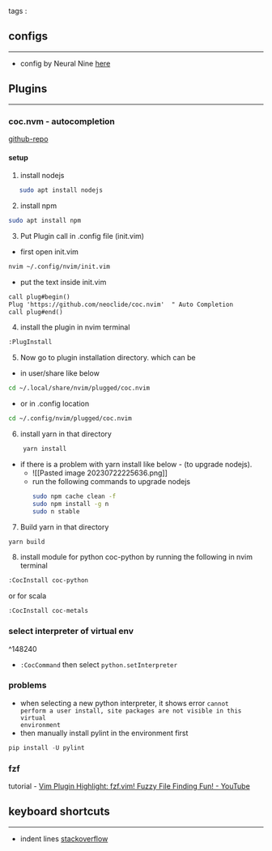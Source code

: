 tags : 
## configs
---
- config by Neural Nine [here](https://github.com/NeuralNine/config-files/blob/master/init.vim)

## Plugins
---
### coc.nvm - autocompletion 
[github-repo](https://github.com/neoclide/coc.nvim)
#### setup
1. install nodejs
 ```sh
	sudo apt install nodejs
```
2. install npm
```sh
sudo apt install npm
```
 
3. Put Plugin call in .config file (init.vim)
- first open init.vim
```sh
nvim ~/.config/nvim/init.vim
```
- put the text inside init.vim
```txt
call plug#begin()
Plug 'https://github.com/neoclide/coc.nvim'  " Auto Completion
call plug#end()
```
4. install the plugin in nvim terminal
```sh
:PlugInstall
```
5. Now go to plugin installation directory. which can be
- in user/share like below
```sh
cd ~/.local/share/nvim/plugged/coc.nvim
```
- or in .config location
```sh
cd ~/.config/nvim/plugged/coc.nvim
```
6. install yarn in that directory
```sh
	yarn install
```
- if there is a problem with yarn install like below - (to upgrade nodejs). 
	- ![[Pasted image 20230722225636.png]]
	- run the following commands to upgrade nodejs
		```sh
		sudo npm cache clean -f
		sudo npm install -g n
		sudo n stable
		```
7. Build yarn in that directory
```sh
yarn build
```
8. install module for python coc-python by running the following in nvim terminal
```txt
:CocInstall coc-python
```
or for scala
```
:CocInstall coc-metals
```

### select interpreter of virtual env

^148240

- <code>:CocCommand</code> then select <code>python.setInterpreter</code>
### problems
- when selecting a new python interpreter, it shows error 
<code>cannot perform a user install, site packages are not visible in this virtual environment</code>
- then manually install pylint in the environment first
 ```python
pip install -U pylint
```
### fzf
tutorial - [Vim Plugin Highlight: fzf.vim! Fuzzy File Finding Fun! - YouTube](https://www.youtube.com/watch?v=DpURGnb4Fyk)


## keyboard shortcuts
---
- indent lines [stackoverflow](https://stackoverflow.com/questions/235839/indent-multiple-lines-quickly-in-vi)